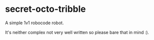 # secret-octo-tribble
A simple 1v1 robocode robot. 

It's neither complex not very well written so please bare that in mind :).

